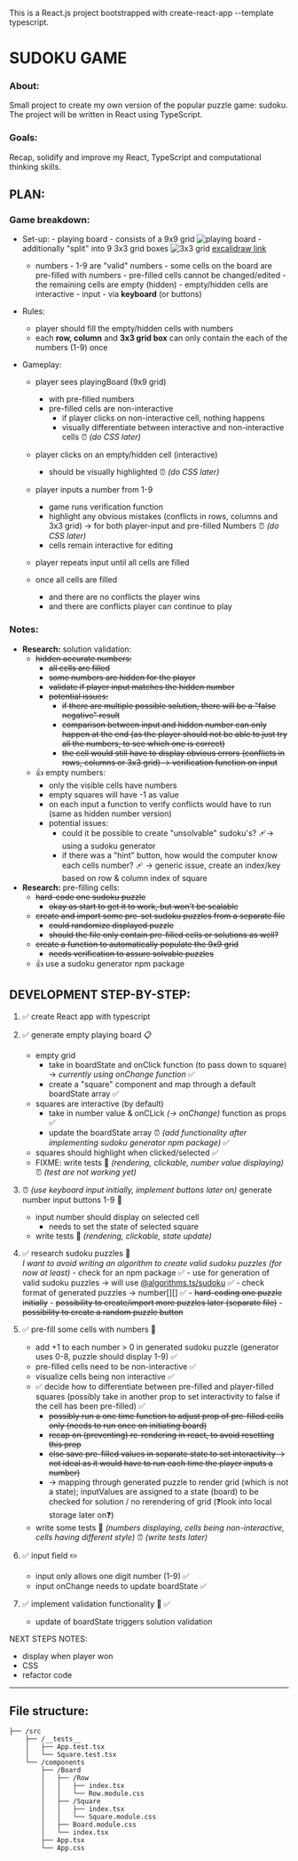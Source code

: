 This is a React.js project bootstrapped with create-react-app --template typescript.

# SUDOKU GAME

### About:

Small project to create my own version of the popular puzzle game: sudoku. The project will be written in React using TypeScript.

### Goals:

Recap, solidify and improve my React, TypeScript and computational thinking skills.

## PLAN:

### Game breakdown:

-  Set-up: - playing board - consists of a 9x9 grid
   ![playing board](sudoku_board.PNG) - additionally "split" into 9 3x3 grid boxes
   ![3x3 grid](./sudoku_3x3grids.PNG)
   [excalidraw link](https://excalidraw.com/#json=0sxfaCzBmU8z4Q7DHftuZ,w1eRHowgKi6kO5n1DX5dOA)  
    - numbers - 1-9 are "valid" numbers - some cells on the board are pre-filled with numbers - pre-filled cells cannot be changed/edited - the remaining cells are empty (hidden) - empty/hidden cells are interactive - input - via **keyboard** (or buttons)

-  Rules:

   -  player should fill the empty/hidden cells with numbers
   -  each **row, column** and **3x3 grid box** can only contain the each of the numbers (1-9) once

-  Gameplay:

   -  player sees playingBoard (9x9 grid)

      -  with pre-filled numbers
      -  pre-filled cells are non-interactive
         -  if player clicks on non-interactive cell, nothing happens
         -  visually differentiate between interactive and non-interactive cells ⏰ _(do CSS later)_

   -  player clicks on an empty/hidden cell (interactive)
      -  should be visually highlighted ⏰ _(do CSS later)_
   -  player inputs a number from 1-9
      -  game runs verification function
      -  highlight any obvious mistakes (conflicts in rows, columns and 3x3 grid) → for both player-input and pre-filled Numbers ⏰ _(do CSS later)_
      -  cells remain interactive for editing
   -  player repeats input until all cells are filled
   -  once all cells are filled
      -  and there are no conflicts the player wins
      -  and there are conflicts player can continue to play

### Notes:

-  **Research:** solution validation:
   -  ~~hidden accurate numbers:~~
      -  ~~all cells are filled~~
      -  ~~some numbers are hidden for the player~~
      -  ~~validate if player input matches the hidden number~~
      -  ~~potential issues:~~
         -  ~~if there are multiple possible solution, there will be a "false negative" result~~
         -  ~~comparison between input and hidden number can only happen at the end (as the player should not be able to just try all the numbers, to see which one is correct)~~
         -  ~~the cell would still have to display obvious errors (conflicts in rows, columns or 3x3 grid) → verification function on input~~
   -  👍 empty numbers:
      -  only the visible cells have numbers
      -  empty squares will have -1 as value
      -  on each input a function to verify conflicts would have to run (same as hidden number version)
      -  potential issues:
         -  could it be possible to create "unsolvable" sudoku's? 🩹→ using a sudoku generator
         -  if there was a "hint" button, how would the computer know each cells number? 🩹 → generic issue, create an index/key based on row & column index of square
-  **Research:** pre-filling cells:
   -  ~~hard-code one sudoku puzzle~~
      -  ~~okay as start to get it to work, but won't be scalable~~
   -  ~~create and import some pre-set sudoku puzzles from a separate file~~
      -  ~~could randomize displayed puzzle~~
      -  ~~should the file only contain pre-filled cells or solutions as well?~~
   -  ~~create a function to automatically populate the 9x9 grid~~
      -  ~~needs verification to assure solvable puzzles~~
   -  👍 use a sudoku generator npm package

## DEVELOPMENT STEP-BY-STEP:

1. ✅ create React app with typescript

1. ✅ generate empty playing board 📋
   -  empty grid
      -  take in boardState and onClick function (to pass down to square) → _currently using onChange function_ ✅
      -  create a "square" component and map through a default boardState array ✅
   -  squares are interactive (by default)
      -  take in number value & onCLick _(→ onChange)_ function as props ✅
      -  update the boardState array ⏰ _(add functionality after implementing sudoku generator npm package)_ ✅
   -  squares should highlight when clicked/selected ✅
   -  FIXME: write tests 🧪 _(rendering, clickable, number value displaying)_ ⏰ _(test are not working yet)_
1. ⏰ _(use keyboard input initially, implement buttons later on)_ generate number input buttons 1-9 🔢

   -  input number should display on selected cell
      -  needs to set the state of selected square
   -  write tests 🧪 _(rendering, clickable, state update)_

1. ✅ research sudoku puzzles 🎲 <br>
   _I want to avoid writing an algorithm to create valid sudoku puzzles (for now at least)_ - check for an npm package ✅ - use for generation of valid sudoku puzzles → will use [@algorithms.ts/sudoku](https://www.npmjs.com/package/@algorithm.ts/sudoku) ✅ - check format of generated puzzles → number[][] ✅ - ~~hard-coding one puzzle initially~~ - ~~possibility to create/import more puzzles later (separate file)~~ - ~~possibility to create a random puzzle button~~
1. ✅ pre-fill some cells with numbers 🔢

   -  add +1 to each number > 0 in generated sudoku puzzle (generator uses 0-8, puzzle should display 1-9) ✅
   -  pre-filled cells need to be non-interactive ✅
   -  visualize cells being non interactive ✅
   -  ✅ decide how to differentiate between pre-filled and player-filled squares (possibly take in another prop to set interactivity to false if the cell has been pre-filled) ✅
      -  ~~possibly run a one time function to adjust prop of pre-filled cells only (needs to run once on initiating board)~~
      -  ~~recap on (preventing) re-rendering in react, to avoid resetting this prop~~
      -  ~~else save pre-filled values in separate state to set interactivity → not ideal as it would have to run each time the player inputs a number)~~
      -  → mapping through generated puzzle to render grid (which is not a state); inputValues are assigned to a state (board) to be checked for solution / no rerendering of grid (❓look into local storage later on❓)
   -  write some tests 🧪 _(numbers displaying, cells being non-interactive, cells having different style)_ ⏰ _(write tests later)_

1. ✅ input field ✏️

   -  input only allows one digit number (1-9) ✅
   -  input onChange needs to update boardState ✅

1. ✅ implement validation functionality 🚦 ✅
   -  update of boardState triggers solution validation

NEXT STEPS NOTES:

-  display when player won
-  CSS
-  refactor code

---

## File structure:

```
├── /src
    ├── /__tests__
    │   ├── App.test.tsx
    │   └── Square.test.tsx
    └── /components
        ├── /Board
        │   ├── /Row
        │   │   ├── index.tsx
        │   │   └── Row.module.css
        │   ├── /Square
        │   │   ├── index.tsx
        │   │   └── Square.module.css
        │   ├── Board.module.css
        │   └── index.tsx
        ├── App.tsx
        └── App.css
```
